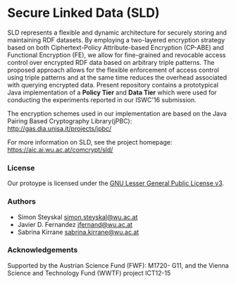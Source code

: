 # Secure Linked Data (SLD)

SLD represents a flexible and dynamic architecture for securely storing and maintaining RDF datasets. By employing a two-layered encryption strategy based on both Ciphertext-Policy Attribute-based Encryption (CP-ABE) and Functional Encryption (FE), we allow for fine-grained and revocable access control over encrypted RDF data based on arbitrary triple patterns. The proposed approach allows for the flexible enforcement of access control using triple patterns and at the same time reduces the overhead associated with querying encrypted data. Present repository contains a prototypical Java implementation of a **Policy Tier** and **Data Tier** which were used for conducting the experiments reported in our ISWC'16 submission.

The encryption schemes used in our implementation are based on the Java Pairing Based Cryptography Library(jPBC): 
   http://gas.dia.unisa.it/projects/jpbc/

For more information on SLD, see the project homepage:
   https://aic.ai.wu.ac.at/comcrypt/sld/

### License ###

Our protoype is licensed under the [GNU Lesser General Public License v3](https://www.gnu.org/licenses/lgpl.html). 

### Authors ###

* Simon Steyskal <simon.steyskal@wu.ac.at>
* Javier D. Fernandez <jfernand@wu.ac.at>
* Sabrina Kirrane <sabrina.kirrane@wu.ac.at>

### Acknowledgements ###

Supported by the Austrian Science Fund (FWF): M1720- G11, and the Vienna Science and Technology Fund (WWTF) project ICT12-15
